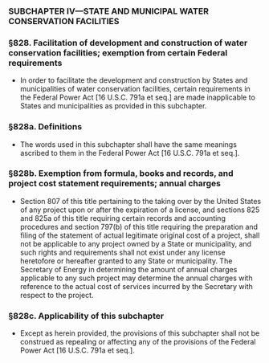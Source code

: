 ### SUBCHAPTER IV—STATE AND MUNICIPAL WATER CONSERVATION FACILITIES

### §828. Facilitation of development and construction of water conservation facilities; exemption from certain Federal requirements
* In order to facilitate the development and construction by States and municipalities of water conservation facilities, certain requirements in the Federal Power Act [16 U.S.C. 791a et seq.] are made inapplicable to States and municipalities as provided in this subchapter.

### §828a. Definitions
* The words used in this subchapter shall have the same meanings ascribed to them in the Federal Power Act [16 U.S.C. 791a et seq.].

### §828b. Exemption from formula, books and records, and project cost statement requirements; annual charges
* Section 807 of this title pertaining to the taking over by the United States of any project upon or after the expiration of a license, and sections 825 and 825a of this title requiring certain records and accounting procedures and section 797(b) of this title requiring the preparation and filing of the statement of actual legitimate original cost of a project, shall not be applicable to any project owned by a State or municipality, and such rights and requirements shall not exist under any license heretofore or hereafter granted to any State or municipality. The Secretary of Energy in determining the amount of annual charges applicable to any such project may determine the annual charges with reference to the actual cost of services incurred by the Secretary with respect to the project.

### §828c. Applicability of this subchapter
* Except as herein provided, the provisions of this subchapter shall not be construed as repealing or affecting any of the provisions of the Federal Power Act [16 U.S.C. 791a et seq.].